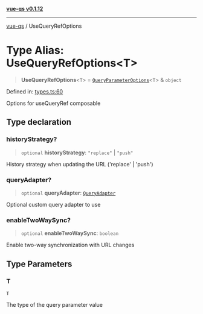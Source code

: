 [**vue-qs v0.1.12**](../README.md)

***

[vue-qs](../README.md) / UseQueryRefOptions

# Type Alias: UseQueryRefOptions\<T\>

> **UseQueryRefOptions**\<`T`\> = [`QueryParameterOptions`](QueryParameterOptions.md)\<`T`\> & `object`

Defined in: [types.ts:60](https://github.com/iamsomraj/vue-qs/blob/d83859c8f33bf2e18a7dd57e3cf216fcc2100466/src/types.ts#L60)

Options for useQueryRef composable

## Type declaration

### historyStrategy?

> `optional` **historyStrategy**: `"replace"` \| `"push"`

History strategy when updating the URL ('replace' | 'push')

### queryAdapter?

> `optional` **queryAdapter**: [`QueryAdapter`](QueryAdapter.md)

Optional custom query adapter to use

### enableTwoWaySync?

> `optional` **enableTwoWaySync**: `boolean`

Enable two-way synchronization with URL changes

## Type Parameters

### T

`T`

The type of the query parameter value
